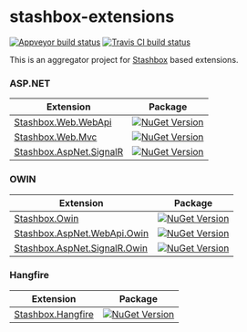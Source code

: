 # stashbox-extensions
[![Appveyor build status](https://img.shields.io/appveyor/ci/pcsajtai/stashbox-extensions/main.svg?label=appveyor)](https://ci.appveyor.com/project/pcsajtai/stashbox-extensions/branch/main) [![Travis CI build status](https://img.shields.io/travis/com/z4kn4fein/stashbox-extensions/main.svg?label=travis-ci)](https://app.travis-ci.com/github/z4kn4fein/stashbox-extensions)

This is an aggregator project for [Stashbox](https://github.com/z4kn4fein/stashbox) based extensions.

### ASP.NET
Extension | Package
--- | ---
[Stashbox.Web.WebApi](https://github.com/z4kn4fein/stashbox-extensions/tree/main/src/stashbox-web-webapi) | [![NuGet Version](https://buildstats.info/nuget/Stashbox.Web.WebApi)](https://www.nuget.org/packages/Stashbox.Web.WebApi/)
[Stashbox.Web.Mvc](https://github.com/z4kn4fein/stashbox-extensions/tree/main/src/stashbox-web-mvc) | [![NuGet Version](https://buildstats.info/nuget/Stashbox.Web.Mvc)](https://www.nuget.org/packages/Stashbox.Web.Mvc/)
[Stashbox.AspNet.SignalR](https://github.com/z4kn4fein/stashbox-extensions/tree/main/src/stashbox-signalr) | [![NuGet Version](https://buildstats.info/nuget/Stashbox.AspNet.SignalR)](https://www.nuget.org/packages/Stashbox.AspNet.SingalR/)

### OWIN
Extension | Package
--- | ---
[Stashbox.Owin](https://github.com/z4kn4fein/stashbox-extensions/tree/main/src/stashbox-owin) | [![NuGet Version](https://buildstats.info/nuget/Stashbox.Owin)](https://www.nuget.org/packages/Stashbox.Owin/)
[Stashbox.AspNet.WebApi.Owin](https://github.com/z4kn4fein/stashbox-extensions/tree/main/src/stashbox-webapi-owin) | [![NuGet Version](https://buildstats.info/nuget/Stashbox.AspNet.WebApi.Owin)](https://www.nuget.org/packages/Stashbox.AspNet.WebApi.Owin/)
[Stashbox.AspNet.SignalR.Owin](https://github.com/z4kn4fein/stashbox-extensions/tree/main/src/stashbox-signalr-owin) | [![NuGet Version](https://buildstats.info/nuget/Stashbox.AspNet.SignalR.Owin)](https://www.nuget.org/packages/Stashbox.AspNet.SignalR.Owin/)

### Hangfire
Extension | Package
--- | ---
[Stashbox.Hangfire](https://github.com/z4kn4fein/stashbox-extensions/tree/main/src/stashbox-hangfire) | [![NuGet Version](https://buildstats.info/nuget/Hangfire.Stashbox)](https://www.nuget.org/packages/Hangfire.Stashbox/)

